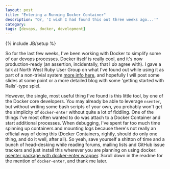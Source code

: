 ```yaml
---
layout: post
title: "Entering a Running Docker Container"
description: "Or, 'I wish I had found this out three weeks ago...'"
category: 
tags: [devops, docker, development]
---
```

{% include JB/setup %}

So for the last few weeks, I've been working with Docker to simplify some of our devops processes. Docker itself is really cool, and it's now production-ready (an assertion, incidentally, that I _do_ agree with). I gave a talk at North West Ruby User Group on what I've found out while using it as part of a non-trivial system [more info here](http://nwrug.org/events/thursday-17th-july---a-practical-introduction-to-docker/), and hopefully I will post some slides at some point or a more detailed blog with some 'getting started with Rails'-type spiel. 

However, the single, most useful thing I've found is this little tool, by one of the Docker core developers. You may already be able to leverage `nsenter`, but without writing some bash scripts of your own, you probably won't get the simplicity of `docker-enter` without quite a lot of fiddling. One of the things I've most often wanted to do was attach to a Docker Container and start additional processes. When debugging, I've spent far too much time spinning up containers and mounting logs because there's not really an official way of doing this (Docker Containers, rightly, should do only one thing, and do it well, after all). So yeah, save yourself a shitton of time and a bunch of head-desking while reading forums, mailing lists and GitHub issue trackers and just install this wherever you are planning on using docker: [nsenter package with docker-enter wrapper](https://github.com/jpetazzo/nsenter). Scroll down in the readme for the mention of `docker-enter`, and thank me later. 